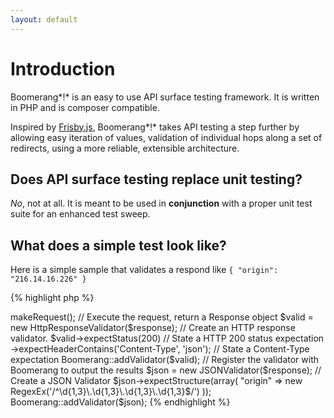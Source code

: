 ```yaml
---
layout: default
---
```


# Introduction

Boomerang*!* is an easy to use API surface testing framework. It is written in PHP and is composer compatible.

Inspired by [Frisby.js](http://frisbyjs.com/), Boomerang*!* takes API testing a step further by allowing easy iteration of values, validation of individual hops along a set of redirects, using a more reliable, extensible architecture.

## Does API surface testing replace unit testing?

*No*, not at all.  It is meant to be used in **conjunction** with a proper unit test suite for an enhanced test sweep.

## What does a simple test look like?

Here is a simple sample that validates a respond like `{ "origin": "216.14.16.226" }`

{% highlight php %}
<?php

namespace Boomerang;

use Boomerang\TypeExpectations\RegexEx;

$req      = new HttpRequest('http://httpbin.org/ip'); // Create the API Request
$response = $req->makeRequest();                      // Execute the request, return a Response object

$valid = new HttpResponseValidator($response); // Create an HTTP response validator.
$valid->expectStatus(200)                      // State a HTTP 200 status expectation
      ->expectHeaderContains('Content-Type', 'json'); // State a Content-Type expectation

Boomerang::addValidator($valid); // Register the validator with Boomerang to output the results

$json = new JSONValidator($response); // Create a JSON Validator
$json->expectStructure(array(
	"origin" => new RegexEx('/^\d{1,3}\.\d{1,3}\.\d{1,3}\.\d{1,3}$/')
));

Boomerang::addValidator($json);
{% endhighlight %}
